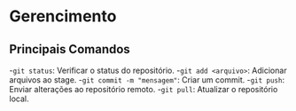 # Gerencimento

## Principais Comandos

-`git status`: Verificar o status do repositório.
-`git add <arquivo>`: Adicionar arquivos ao stage.
-``git commit -m "mensagem"``: Criar um commit.
-``git push``: Enviar alterações ao repositório remoto.
-``git pull``: Atualizar o repositório local.
